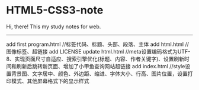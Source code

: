 # HTML5-CSS3-note

Hi, there!
This my study notes for web.
************************************************
add first program.html //标签代码、标题、头部、段落、主体
add html.html //图像标签、超链接
add LICENSE
update html.html //meta设置编码格式为UTF-8、实现页面尺寸自适应、搜索引擎优化(标题、内容、作者关键字)、设置刷新时间和刷新后跳转新页面、增加了小甲鱼查询网站超链接
add index.html //style设置背景图、文字居中、颜色、外边距、缩进、字体大小、行高、图片位置，设置打印模式、其他屏幕格式下的显示样式
